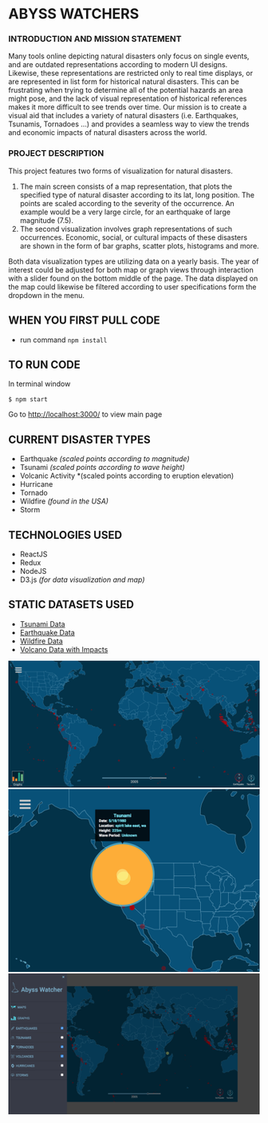 # ABYSS WATCHERS

### INTRODUCTION AND MISSION STATEMENT
Many tools online depicting natural disasters only focus on single events, and are outdated representations according to modern UI designs. Likewise, these representations are restricted only to real time displays, or are represented in list form for historical natural disasters. This can be frustrating when trying to determine all of the potential hazards an area might pose, and the lack of visual representation of historical references makes it more difficult to see trends over time.
	Our mission is to create a visual aid that includes a variety of natural disasters (i.e. Earthquakes, Tsunamis, Tornadoes …) and provides a seamless way to view the trends and economic impacts of natural disasters across the world. 
	
### PROJECT DESCRIPTION
This project features two forms of visualization for natural disasters. 
1) The main screen consists of a map representation, that plots the specified type of natural disaster according to its lat, long position. The points are scaled according to the severity of the occurrence. An example would be a very large circle, for an earthquake of large magnitude (7.5). 
2) The second visualization involves graph representations of such occurrences. Economic, social, or cultural impacts of these disasters are shown in the form of bar graphs, scatter plots, histograms and more. 

Both data visualization types are utilizing data on a yearly basis. The year of interest could be adjusted for both map or graph views through interaction with a slider found on the bottom middle of the page. 
The data displayed on the map could likewise be filtered according to user specifications form the dropdown in the menu.
 
## WHEN YOU FIRST PULL CODE
* run command `npm install`

## TO RUN CODE
In terminal window
```
$ npm start
```

Go to [http://localhost:3000/](http://localhost:3000/) to view main page

## CURRENT DISASTER TYPES
* Earthquake *(scaled points according to magnitude)*
* Tsunami *(scaled points according to wave height)*
* Volcanic Activity *(scaled points according to eruption elevation)
* Hurricane
* Tornado
* Wildfire *(found in the USA)*
* Storm

## TECHNOLOGIES USED
* ReactJS
* Redux
* NodeJS
* D3.js *(for data visualization and map)*

## STATIC DATASETS USED 
* [Tsunami Data](https://www.kaggle.com/noaa/seismic-waves)
* [Earthquake Data](https://www.kaggle.com/usgs/earthquake-database/data)
* [Wildfire Data](https://catalog.data.gov/dataset/combined-wildfire-dataset-for-the-united-states-and-certain-territories-1870-2015)
* [Volcano Data with Impacts](https://www.ngdc.noaa.gov/)

![Main Screen](main_screen.png)
![Details Screen](details_screen.png)
![Menu Screen](menu_screen.png)
